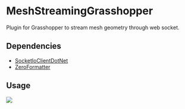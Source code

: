 # MeshStreamingGrasshopper
Plugin for Grasshopper to stream mesh geometry through web socket.

## Dependencies
- [SocketIoClientDotNet](https://github.com/Quobject/SocketIoClientDotNet)
- [ZeroFormatter](https://github.com/neuecc/ZeroFormatter)


## Usage

![](http://c.mnmly.com/jl4R/Image%202017-03-28%20at%2012.17.05%20AM.png)
